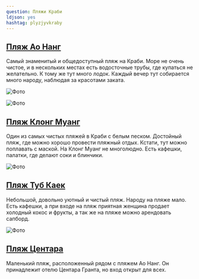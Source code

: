 ```yaml
---
question: Пляжи Краби 
ldjson: yes
hashtag: plyzjyvkraby
---
```


## [Пляж Ао Нанг](https://maps.app.goo.gl/N1DW63NrSunypcuBA)

Самый знаменитый и общедоступный пляж на Краби. Море не очень чистое, и в нескольких местах есть водосточные трубы, где купаться не желательно. К тому же тут много лодок. 
Каждый вечер тут собирается много народу, наблюдая за красотами заката.

![Фото](https://krabifaq.ru/assets/ao-nang.jpg)

![Фото](https://krabifaq.ru/assets/zakat.jpg)

## [Пляж Клонг Муанг](https://maps.app.goo.gl/8SS1Sg9PAVydzMmY8)

Один из самых чистых пляжей в Краби с белым песком. Достойный пляж, где можно хорошо провести пляжный отдых. Кстати, тут можно поплавать с маской. На Клонг Муанг не многолюдно. Есть кафешки, палатки, где делают соки и блинчики.

![Фото](https://krabifaq.ru/assets/klong.jpg)

## [Пляж Туб Каек](https://maps.app.goo.gl/1W4gaW9n3gaQvQbh8)

Небольшой, довольно уютный и чистый пляж. Народу на пляже мало. Есть кафешки, а при входе на пляж приятная женщина продает холодный кокос и фрукты, а так же на пляже можно арендовать сапборд.

![Фото](https://krabifaq.ru/assets/tyb-kaek3.jpg)
## [Пляж Центара](https://maps.app.goo.gl/TK8QSz9u6NZihrEG6)

Маленький пляж, расположенный рядом с пляжем Ао Нанг. Он принадлежит отелю Центара Гранта, но вход открыт для всех.



